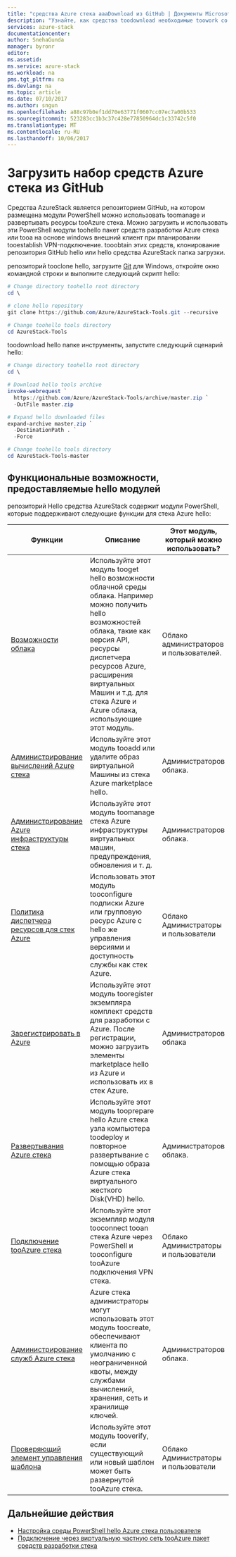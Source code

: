 ```yaml
---
title: "средства Azure стека aaaDownload из GitHub | Документы Microsoft"
description: "Узнайте, как средства toodownload необходимые toowork со стеком Azure."
services: azure-stack
documentationcenter: 
author: SnehaGunda
manager: byronr
editor: 
ms.assetid: 
ms.service: azure-stack
ms.workload: na
pms.tgt_pltfrm: na
ms.devlang: na
ms.topic: article
ms.date: 07/10/2017
ms.author: sngun
ms.openlocfilehash: a88c97b0ef1dd70e63771f0607cc07ec7a00b533
ms.sourcegitcommit: 523283cc1b3c37c428e77850964dc1c33742c5f0
ms.translationtype: MT
ms.contentlocale: ru-RU
ms.lasthandoff: 10/06/2017
---
```

# <a name="download-azure-stack-tools-from-github"></a>Загрузить набор средств Azure стека из GitHub

Средства AzureStack является репозиторием GitHub, на котором размещена модули PowerShell можно использовать toomanage и развертывать ресурсы tooAzure стека. Можно загрузить и использовать эти PowerShell модули toohello пакет средств разработки Azure стека или tooa на основе windows внешний клиент при планировании tooestablish VPN-подключение. tooobtain этих средств, клонирование репозитория GitHub hello или hello средства AzureStack папка загрузки. 

репозиторий tooclone hello, загрузите [Git](https://git-scm.com/download/win) для Windows, откройте окно командной строки и выполните следующий скрипт hello:

```PowerShell
# Change directory toohello root directory 
cd \

# clone hello repository
git clone https://github.com/Azure/AzureStack-Tools.git --recursive

# Change toohello tools directory
cd AzureStack-Tools
```

toodownload hello папке инструменты, запустите следующий сценарий hello:

```PowerShell
# Change directory toohello root directory 
cd \

# Download hello tools archive
invoke-webrequest `
  https://github.com/Azure/AzureStack-Tools/archive/master.zip `
  -OutFile master.zip

# Expand hello downloaded files
expand-archive master.zip `
  -DestinationPath . `
  -Force

# Change toohello tools directory
cd AzureStack-Tools-master

```

## <a name="functionalities-provided-by-hello-modules"></a>Функциональные возможности, предоставляемые hello модулей

репозиторий Hello средства AzureStack содержит модули PowerShell, которые поддерживают следующие функции для стека Azure hello:  

| Функции | Описание | Этот модуль, который можно использовать? |
| --- | --- | --- |
| [Возможности облака](azure-stack-validate-templates.md) | Используйте этот модуль tooget hello возможности облачной среды облака. Например можно получить hello возможностей облака, такие как версия API, ресурсы диспетчера ресурсов Azure, расширения виртуальных Машин и т.д. для стека Azure и Azure облака, использующие этот модуль. | Облако администраторов и пользователей. |
| [Администрирование вычислений Azure стека](azure-stack-add-vm-image.md) | Используйте этот модуль tooadd или удалите образ виртуальной Машины из стека Azure marketplace hello. | Администраторов облака. |
| [Администрирование Azure инфраструктуры стека](https://github.com/Azure/AzureStack-Tools/blob/master/Infrastructure/README.md) | Используйте этот модуль toomanage стека Azure инфраструктуры виртуальных машин, предупреждения, обновления и т. д. |  Администраторов облака.|
| [Политика диспетчера ресурсов для стек Azure](azure-stack-policy-module.md) | Использовать этот модуль tooconfigure подписки Azure или групповую ресурс Azure с hello же управления версиями и доступность службы как стек Azure. | Облако Администраторы и пользователи |
| [Зарегистрировать в Azure](azure-stack-register.md) | Используйте этот модуль tooregister экземпляра комплект средств для разработки с Azure. После регистрации, можно загрузить элементы marketplace hello из Azure и использовать их в стек Azure. | Администраторов облака |
| [Развертывания Azure стека](azure-stack-run-powershell-script.md) | Используйте этот модуль tooprepare hello Azure стека узла компьютера toodeploy и повторное развертывание с помощью образа Azure стека виртуального жесткого Disk(VHD) hello. | Администраторов облака. |
| [Подключение tooAzure стека](azure-stack-connect-powershell.md) | Используйте этот экземпляр модуля tooconnect tooan стека Azure через PowerShell и tooconfigure tooAzure подключения VPN стека. | Облако Администраторы и пользователи |
| [Администрирование служб Azure стека](azure-stack-create-offer.md) | Azure стека администраторы могут использовать этот модуль toocreate, обеспечивают клиента по умолчанию с неограниченной квоты, между службами вычислений, хранения, сеть и хранилище ключей.   | Администраторов облака.|
| [Проверяющий элемент управления шаблона](azure-stack-validate-templates.md) | Используйте этот модуль tooverify, если существующий или новый шаблон может быть развернутой tooAzure стека. | Облако Администраторы и пользователи |


## <a name="next-steps"></a>Дальнейшие действия
* [Настройка среды PowerShell hello Azure стека пользователя](azure-stack-powershell-configure-user.md)   
* [Подключение через виртуальную частную сеть tooAzure пакет средств разработки стека](azure-stack-connect-azure-stack.md)  
